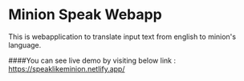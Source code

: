 # Minion Speak Webapp
 This is webapplication to translate input text from english to minion's language.

####You can see live demo by visiting below link :
https://speaklikeminion.netlify.app/